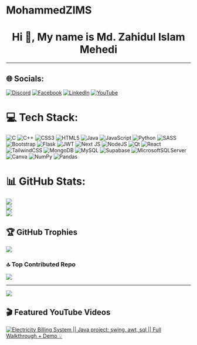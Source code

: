 # MohammedZIMS

<div class="markdown-heading" dir="auto">
  <h1 align="center" class="heading-element" dir="auto">Hi 👋, My name is Md. Zahidul Islam Mehedi</h1>
</div>
<hr>


<!--
**MohammedZIMS/MohammedZIMS** is a ✨ _special_ ✨ repository because its `README.md` (this file) appears on your GitHub profile.

Here are some ideas to get you started:

- 🔭 I’m currently working on ...
- 🌱 I’m currently learning ...
- 👯 I’m looking to collaborate on ...
- 🤔 I’m looking for help with ...
- 💬 Ask me about ...
- 📫 How to reach me: ...
- 😄 Pronouns: ...
- ⚡ Fun fact: ...
-->


## 🌐 Socials:
[![Discord](https://img.shields.io/badge/Discord-%237289DA.svg?logo=discord&logoColor=white)](https://discord.gg/https://discord.gg/64fxRBme) [![Facebook](https://img.shields.io/badge/Facebook-%231877F2.svg?logo=Facebook&logoColor=white)](https://facebook.com/https://www.facebook.com/md.zahidul.islam.mehedi.2024) [![LinkedIn](https://img.shields.io/badge/LinkedIn-%230077B5.svg?logo=linkedin&logoColor=white)](https://linkedin.com/in/mohammedzims) [![YouTube](https://img.shields.io/badge/YouTube-%23FF0000.svg?logo=YouTube&logoColor=white)]([https://youtube.com/@MohammedZIMS](https://www.youtube.com/@MohammedZIMS))
# 💻 Tech Stack:
![C](https://img.shields.io/badge/c-%2300599C.svg?style=for-the-badge&logo=c&logoColor=white) ![C++](https://img.shields.io/badge/c++-%2300599C.svg?style=for-the-badge&logo=c%2B%2B&logoColor=white) ![CSS3](https://img.shields.io/badge/css3-%231572B6.svg?style=for-the-badge&logo=css3&logoColor=white) ![HTML5](https://img.shields.io/badge/html5-%23E34F26.svg?style=for-the-badge&logo=html5&logoColor=white) ![Java](https://img.shields.io/badge/java-%23ED8B00.svg?style=for-the-badge&logo=openjdk&logoColor=white) ![JavaScript](https://img.shields.io/badge/javascript-%23323330.svg?style=for-the-badge&logo=javascript&logoColor=%23F7DF1E) ![Python](https://img.shields.io/badge/python-3670A0?style=for-the-badge&logo=python&logoColor=ffdd54) ![SASS](https://img.shields.io/badge/SASS-hotpink.svg?style=for-the-badge&logo=SASS&logoColor=white) ![Bootstrap](https://img.shields.io/badge/bootstrap-%238511FA.svg?style=for-the-badge&logo=bootstrap&logoColor=white) ![Flask](https://img.shields.io/badge/flask-%23000.svg?style=for-the-badge&logo=flask&logoColor=white) ![JWT](https://img.shields.io/badge/JWT-black?style=for-the-badge&logo=JSON%20web%20tokens) ![Next JS](https://img.shields.io/badge/Next-black?style=for-the-badge&logo=next.js&logoColor=white) ![NodeJS](https://img.shields.io/badge/node.js-6DA55F?style=for-the-badge&logo=node.js&logoColor=white) ![Qt](https://img.shields.io/badge/Qt-%23217346.svg?style=for-the-badge&logo=Qt&logoColor=white) ![React](https://img.shields.io/badge/react-%2320232a.svg?style=for-the-badge&logo=react&logoColor=%2361DAFB) ![TailwindCSS](https://img.shields.io/badge/tailwindcss-%2338B2AC.svg?style=for-the-badge&logo=tailwind-css&logoColor=white) ![MongoDB](https://img.shields.io/badge/MongoDB-%234ea94b.svg?style=for-the-badge&logo=mongodb&logoColor=white) ![MySQL](https://img.shields.io/badge/mysql-4479A1.svg?style=for-the-badge&logo=mysql&logoColor=white) ![Supabase](https://img.shields.io/badge/Supabase-3ECF8E?style=for-the-badge&logo=supabase&logoColor=white) ![MicrosoftSQLServer](https://img.shields.io/badge/Microsoft%20SQL%20Server-CC2927?style=for-the-badge&logo=microsoft%20sql%20server&logoColor=white) ![Canva](https://img.shields.io/badge/Canva-%2300C4CC.svg?style=for-the-badge&logo=Canva&logoColor=white) ![NumPy](https://img.shields.io/badge/numpy-%23013243.svg?style=for-the-badge&logo=numpy&logoColor=white) ![Pandas](https://img.shields.io/badge/pandas-%23150458.svg?style=for-the-badge&logo=pandas&logoColor=white)
# 📊 GitHub Stats:
![](https://github-readme-stats.vercel.app/api?username=MohammedZIMS&theme=dark&hide_border=false&include_all_commits=false&count_private=false)<br/>
![](https://nirzak-streak-stats.vercel.app/?user=MohammedZIMS&theme=dark&hide_border=false)<br/>
![](https://github-readme-stats.vercel.app/api/top-langs/?username=MohammedZIMS&theme=dark&hide_border=false&include_all_commits=false&count_private=false&layout=compact)

## 🏆 GitHub Trophies
![](https://github-profile-trophy.vercel.app/?username=MohammedZIMS&theme=radical&no-frame=false&no-bg=true&margin-w=4)

### 🔝 Top Contributed Repo
![](https://github-contributor-stats.vercel.app/api?username=MohammedZIMS&limit=5&theme=dark&combine_all_yearly_contributions=true)

---
[![](https://visitcount.itsvg.in/api?id=MohammedZIMS&icon=0&color=0)](https://visitcount.itsvg.in)

<!-- Proudly created with GPRM ( https://gprm.itsvg.in ) -->

## 🎬 Featured YouTube Videos

[![Electricity Billing System || Java project: swing, awt, sql || Full Walkthrough + Demo 💡](https://ytcards.demolab.com/?id=P10g7y3hpFA&title=Electricity+Billing+System+||+Java+project:+swing,+awt,+sql+||+Full+Walkthrough+++Demo+💡&lang=en&timestamp=1751220000&background_color=%230d1117&title_color=%23ffffff&stats_color=%23dedede&max_title_lines=1&width=250&border_radius=5&duration=786 "Electricity Billing System || Java project: swing, awt, sql || Full Walkthrough + Demo 💡")](https://youtu.be/P10g7y3hpFA?si=jDVmxMHIbDY2wFSw)
